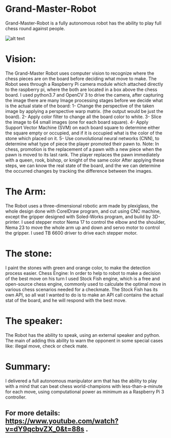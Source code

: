 # Grand-Master-Robot
Grand-Master-Robot is a fully autonomous robot has the ability to play full chess round against people.

![alt text](https://github.com/hekmats/Grand-Master-Robot/blob/main/PICs/2.jpg?raw=true)

# Vision:
The Grand-Master Robot uses computer vision to recognize where the chess pieces are on the board before deciding what move to make. The Robot sees through a Raspberry Pi camera module which attached directly to the raspberry pi, where the both are located in a box above the chess board. I used python3.7 and OpenCV 3 to drive the camera, after capturing the image there are many Image processing stages before we decide what is the actual state of the board:
1-	Change the perspective of the taken image by applying a perspective warp matrix. (the output would be just the board).
2-	Apply color filter to change all the board color to white.
3-	Slice the image to 64 small images (one for each board square).
4-	Apply Support Vector Machine (SVM) on each board square to determine either the square empty or occupied, and if it is occupied what is the color of the stone which placed on it.
5-	Use convolutional neural networks (CNN), to determine what type of piece the player promoted their pawn to.
Note: In chess, promotion is the replacement of a pawn with a new piece when the pawn is moved to its last rank. The player replaces the pawn immediately with a queen, rook, bishop, or knight of the same color
After applying these steps, we can know the real state of the board, and the we can determine the occurred changes by tracking the difference between the images.
# The Arm:
The Robot uses a three-dimensional robotic arm made by plexiglass, the whole design done with CorelDraw program, and cut using CNC machine, except the gripper designed with Soled-Works program, and build by 3D-printer. I used stepper motor Nema 17 to control the elbow and the shoulder, Nema 23 to move the whole arm up and down and servo motor to control the gripper. I used TB 6600 driver to drive each stepper motor.
# The stone:
I paint the stones with green and orange color, to make the detection process easier.
Chess Engine:
In order to help to robot to make a decision of the best move on his turn I used Stock Fish engine, which is a free and open-source chess engine, commonly used to calculate the optimal move in various chess scenarios needed for a checkmate. The Stock Fish has its own API, so all wat I wanted to do is to make an API call contains the actual stat of the board, and he will respond with the best move.
# The speaker:
The Robot has the ability to speak, using an external speaker and python. The main of adding this ability to warn the opponent in some special cases like: illegal move, check or check mate.
# Summary:
I delivered a full autonomous manipulator arm that has the ability to play with a mind that can beat chess world-champions with less-than-a-minute for each move, using computational power as minimum as a Raspberry Pi 3 controller.

## For more details: https://www.youtube.com/watch?v=dY9qcbvZX_0&t=88s .

